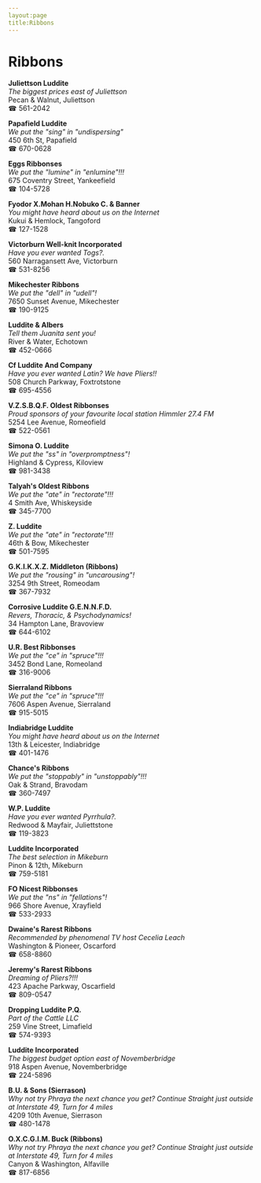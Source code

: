 ```yaml
---
layout:page
title:Ribbons
---
```

# Ribbons

**Juliettson Luddite**  
_The biggest prices east of Juliettson_  
Pecan & Walnut, Juliettson  
☎ 561-2042



**Papafield Luddite**  
_We put the "sing" in "undispersing"_  
450 6th St, Papafield  
☎ 670-0628



**Eggs Ribbonses**  
_We put the "lumine" in "enlumine"!!!_  
675 Coventry Street, Yankeefield  
☎ 104-5728



**Fyodor X.Mohan H.Nobuko C. & Banner**  
_You might have heard about us on the Internet_  
Kukui & Hemlock, Tangoford  
☎ 127-1528



**Victorburn Well-knit Incorporated**  
_Have you ever wanted Togs?._  
560 Narragansett Ave, Victorburn  
☎ 531-8256



**Mikechester Ribbons**  
_We put the "dell" in "udell"!_  
7650 Sunset Avenue, Mikechester  
☎ 190-9125



**Luddite & Albers**  
_Tell them Juanita sent you!_  
River & Water, Echotown  
☎ 452-0666



**Cf Luddite And Company**  
_Have you ever wanted Latin? We have Pliers!!_  
508 Church Parkway, Foxtrotstone  
☎ 695-4556



**V.Z.S.B.Q.F. Oldest Ribbonses**  
_Proud sponsors of your favourite local station Himmler 27.4 FM_  
5254 Lee Avenue, Romeofield  
☎ 522-0561



**Simona O. Luddite**  
_We put the "ss" in "overpromptness"!_  
Highland & Cypress, Kiloview  
☎ 981-3438



**Talyah's Oldest Ribbons**  
_We put the "ate" in "rectorate"!!!_  
4 Smith Ave, Whiskeyside  
☎ 345-7700



**Z. Luddite**  
_We put the "ate" in "rectorate"!!!_  
46th & Bow, Mikechester  
☎ 501-7595



**G.K.I.K.X.Z. Middleton (Ribbons)**  
_We put the "rousing" in "uncarousing"!_  
3254 9th Street, Romeodam  
☎ 367-7932



**Corrosive Luddite G.E.N.N.F.D.**  
_Revers, Thoracic, & Psychodynamics!_  
34 Hampton Lane, Bravoview  
☎ 644-6102



**U.R. Best Ribbonses**  
_We put the "ce" in "spruce"!!!_  
3452 Bond Lane, Romeoland  
☎ 316-9006



**Sierraland Ribbons**  
_We put the "ce" in "spruce"!!!_  
7606 Aspen Avenue, Sierraland  
☎ 915-5015



**Indiabridge Luddite**  
_You might have heard about us on the Internet_  
13th & Leicester, Indiabridge  
☎ 401-1476



**Chance's Ribbons**  
_We put the "stoppably" in "unstoppably"!!!_  
Oak & Strand, Bravodam  
☎ 360-7497



**W.P. Luddite**  
_Have you ever wanted Pyrrhula?._  
Redwood & Mayfair, Juliettstone  
☎ 119-3823



**Luddite Incorporated**  
_The best selection in Mikeburn_  
Pinon & 12th, Mikeburn  
☎ 759-5181



**FO Nicest Ribbonses**  
_We put the "ns" in "fellations"!_  
966 Shore Avenue, Xrayfield  
☎ 533-2933



**Dwaine's Rarest Ribbons**  
_Recommended by phenomenal TV host Cecelia Leach_  
Washington & Pioneer, Oscarford  
☎ 658-8860



**Jeremy's Rarest Ribbons**  
_Dreaming of Pliers?!!!_  
423 Apache Parkway, Oscarfield  
☎ 809-0547



**Dropping Luddite P.Q.**  
_Part of the Cattle LLC_  
259 Vine Street, Limafield  
☎ 574-9393



**Luddite Incorporated**  
_The biggest budget option east of Novemberbridge_  
918 Aspen Avenue, Novemberbridge  
☎ 224-5896



**B.U. & Sons (Sierrason)**  
_Why not try Phraya the next chance you get? 
Continue Straight just outside at Interstate 49, Turn for 4 miles_  
4209 10th Avenue, Sierrason  
☎ 480-1478



**O.X.C.G.I.M. Buck (Ribbons)**  
_Why not try Phraya the next chance you get? 
Continue Straight just outside at Interstate 49, Turn for 4 miles_  
Canyon & Washington, Alfaville  
☎ 817-6856



